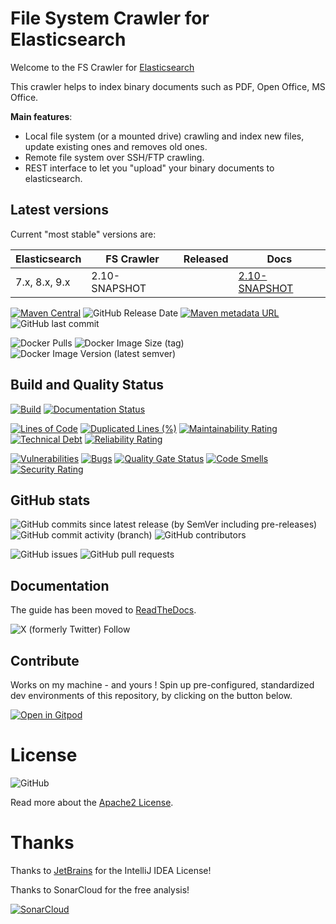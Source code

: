 # File System Crawler for Elasticsearch

Welcome to the FS Crawler for [Elasticsearch](https://elastic.co/)

This crawler helps to index binary documents such as PDF, Open Office, MS Office.

**Main features**:

* Local file system (or a mounted drive) crawling and index new files, update existing ones and removes old ones.
* Remote file system over SSH/FTP crawling.
* REST interface to let you "upload" your binary documents to elasticsearch.

## Latest versions

Current "most stable" versions are:

| Elasticsearch | FS Crawler    | Released   | Docs                                                                          |
|---------------|---------------|------------|-------------------------------------------------------------------------------|
| 7.x, 8.x, 9.x | 2.10-SNAPSHOT |            | [2.10-SNAPSHOT](https://fscrawler.readthedocs.io/en/latest/)                  |

[![Maven Central](https://img.shields.io/maven-central/v/fr.pilato.elasticsearch.crawler/fscrawler-distribution)](https://repo1.maven.org/maven2/fr/pilato/elasticsearch/crawler/fscrawler-distribution/)
![GitHub Release Date](https://img.shields.io/github/release-date/dadoonet/fscrawler)
[![Maven metadata URL](https://img.shields.io/maven-metadata/v?metadataUrl=https%3A%2F%2Fs01.oss.sonatype.org%2Fcontent%2Frepositories%2Fsnapshots%2Ffr%2Fpilato%2Felasticsearch%2Fcrawler%2Ffscrawler-distribution%2Fmaven-metadata.xml&label=Latest%20SNAPSHOT&link=https%3A%2F%2Fs01.oss.sonatype.org%2Fcontent%2Frepositories%2Fsnapshots%2Ffr%2Fpilato%2Felasticsearch%2Fcrawler%2Ffscrawler-distribution%2F)](https://s01.oss.sonatype.org/content/repositories/snapshots/fr/pilato/elasticsearch/crawler/fscrawler-distribution/)
![GitHub last commit](https://img.shields.io/github/last-commit/dadoonet/fscrawler)

![Docker Pulls](https://img.shields.io/docker/pulls/dadoonet/fscrawler)
![Docker Image Size (tag)](https://img.shields.io/docker/image-size/dadoonet/fscrawler/2.10-SNAPSHOT?label=Docker%20image%20size)
![Docker Image Version (latest semver)](https://img.shields.io/docker/v/dadoonet/fscrawler)

## Build and Quality Status

[![Build](https://github.com/dadoonet/fscrawler/actions/workflows/maven.yml/badge.svg)](https://github.com/dadoonet/fscrawler/actions/workflows/maven.yml)
[![Documentation Status](https://readthedocs.org/projects/fscrawler/badge/?version=latest)](https://fscrawler.readthedocs.io/en/latest/?badge=latest)

[![Lines of Code](https://sonarcloud.io/api/project_badges/measure?project=dadoonet_fscrawler&metric=ncloc)](https://sonarcloud.io/summary/new_code?id=dadoonet_fscrawler)
[![Duplicated Lines (%)](https://sonarcloud.io/api/project_badges/measure?project=dadoonet_fscrawler&metric=duplicated_lines_density)](https://sonarcloud.io/summary/new_code?id=dadoonet_fscrawler)
[![Maintainability Rating](https://sonarcloud.io/api/project_badges/measure?project=dadoonet_fscrawler&metric=sqale_rating)](https://sonarcloud.io/summary/new_code?id=dadoonet_fscrawler)
[![Technical Debt](https://sonarcloud.io/api/project_badges/measure?project=dadoonet_fscrawler&metric=sqale_index)](https://sonarcloud.io/summary/new_code?id=dadoonet_fscrawler)
[![Reliability Rating](https://sonarcloud.io/api/project_badges/measure?project=dadoonet_fscrawler&metric=reliability_rating)](https://sonarcloud.io/summary/new_code?id=dadoonet_fscrawler)

[![Vulnerabilities](https://sonarcloud.io/api/project_badges/measure?project=dadoonet_fscrawler&metric=vulnerabilities)](https://sonarcloud.io/summary/new_code?id=dadoonet_fscrawler)
[![Bugs](https://sonarcloud.io/api/project_badges/measure?project=dadoonet_fscrawler&metric=bugs)](https://sonarcloud.io/summary/new_code?id=dadoonet_fscrawler)
[![Quality Gate Status](https://sonarcloud.io/api/project_badges/measure?project=dadoonet_fscrawler&metric=alert_status)](https://sonarcloud.io/summary/new_code?id=dadoonet_fscrawler)
[![Code Smells](https://sonarcloud.io/api/project_badges/measure?project=dadoonet_fscrawler&metric=code_smells)](https://sonarcloud.io/summary/new_code?id=dadoonet_fscrawler)
[![Security Rating](https://sonarcloud.io/api/project_badges/measure?project=dadoonet_fscrawler&metric=security_rating)](https://sonarcloud.io/summary/new_code?id=dadoonet_fscrawler)

## GitHub stats

![GitHub commits since latest release (by SemVer including pre-releases)](https://img.shields.io/github/commits-since/dadoonet/fscrawler/latest/master)
![GitHub commit activity (branch)](https://img.shields.io/github/commit-activity/t/dadoonet/fscrawler)
![GitHub contributors](https://img.shields.io/github/contributors/dadoonet/fscrawler)

![GitHub issues](https://img.shields.io/github/issues/dadoonet/fscrawler)
![GitHub pull requests](https://img.shields.io/github/issues-pr/dadoonet/fscrawler)

## Documentation

The guide has been moved to [ReadTheDocs](https://fscrawler.readthedocs.io/en/latest/).

![X (formerly Twitter) Follow](https://img.shields.io/twitter/follow/dadoonet)

## Contribute

Works on my machine - and yours ! Spin up pre-configured, standardized dev environments of this repository, by clicking on the button below.

[![Open in Gitpod](https://gitpod.io/button/open-in-gitpod.svg)](https://gitpod.io/#/https://github.com/dadoonet/fscrawler)

# License

![GitHub](https://img.shields.io/github/license/dadoonet/fscrawler)

Read more about the [Apache2 License](https://fscrawler.readthedocs.io/en/latest/index.html#license).

# Thanks

Thanks to [JetBrains](https://www.jetbrains.com/?from=FSCrawler) for the IntelliJ IDEA License!

Thanks to SonarCloud for the free analysis!

[![SonarCloud](https://sonarcloud.io/images/project_badges/sonarcloud-white.svg)](https://sonarcloud.io/summary/new_code?id=dadoonet_fscrawler)
